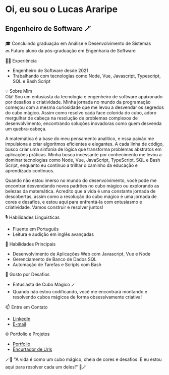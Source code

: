 # Oi, eu sou o Lucas Araripe
## Engenheiro de Software 🪄

🎓 Concluindo graduação em Análise e Desenvolvimento de Sistemas<br>
🔜 Futuro aluno da pós-graduação em Engenharia de Software

👨‍💻 Experiência
- Engenheiro de Software desde 2021
- Trabalhando com tecnologias como Node, Vue, Javascript, Typescript, SQL e Bash Script

💡 Sobre Mim  
Olá! Sou um entusiasta da tecnologia e engenheiro de software apaixonado por desafios e criatividade. Minha jornada no mundo da programação começou com a mesma curiosidade que me levou a desvendar os segredos do cubo mágico. Assim como resolvo cada face colorida do cubo, adoro mergulhar de cabeça na resolução de problemas complexos de desenvolvimento, encontrando soluções inovadoras como quem desvenda um quebra-cabeça.

A matemática é a base do meu pensamento analítico, e essa paixão me impulsiona a criar algoritmos eficientes e elegantes. A cada linha de código, busco criar uma sinfonia de lógica que transforma problemas abstratos em aplicações práticas. Minha busca incessante por conhecimento me levou a dominar tecnologias como Node, Vue, JavaScript, TypeScript, SQL e Bash Script, enquanto eu continuo a trilhar o caminho da educação e aprendizado contínuos.

Quando não estou imerso no mundo do desenvolvimento, você pode me encontrar desvendando novos padrões no cubo mágico ou explorando as belezas da matemática. Acredito que a vida é uma constante jornada de descobertas, assim como a resolução do cubo mágico é uma jornada de cores e desafios, e estou aqui para enfrentá-la com entusiasmo e criatividade. Vamos construir e resolver juntos!

🎙️ Habilidades Linguísticas  
- Fluente em Português
- Leitura e audição em inglês avançadas

💼 Habilidades Principais
- Desenvolvimento de Aplicações Web com Javascript, Vue e Node
- Gerenciamento de Banco de Dados SQL
- Automação de Tarefas e Scripts com Bash

🧩 Gosto por Desafios
- Entusiasta de Cubo Mágico 🪄
- Quando não estou codificando, você me encontrará montando e resolvendo cubos mágicos de forma obsessivamente criativa!

📫 Entre em Contato
- [LinkedIn]([https://www.linkedin.com/in/seu-perfil-linkedin](https://www.linkedin.com/in/luraripe-dev/))
- [E-mail](mailto:pedro.lucx@gmail.com)

🌐 Portfolio e Projetos
- [Portfolio]([https://github.com/seu-usuario/projeto-1](https://github.com/PedroAraripe/pedroararipe.github.io))
- [Encurtador de Urls]([https://github.com/seu-usuario/projeto-2](https://github.com/PedroAraripe/url_shortner))

🪄🚀 "A vida é como um cubo mágico, cheia de cores e desafios. E eu estou aqui para resolver cada um deles!" 🚀🪄
